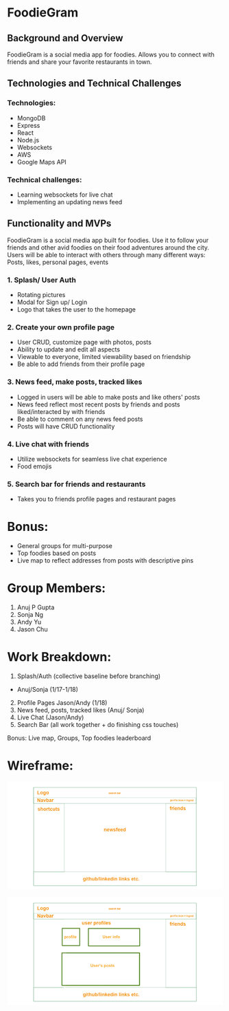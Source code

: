 # FoodieGram

## Background and Overview
FoodieGram is a social media app for foodies. Allows you to connect with friends and share your favorite restaurants in town. 

## Technologies and Technical Challenges

 ### Technologies:
+ MongoDB
+ Express
+ React
+ Node.js
+ Websockets
+ AWS
+ Google Maps API


### Technical challenges:
+ Learning websockets for live chat
+ Implementing an updating news feed 

## Functionality and MVPs

FoodieGram is a social media app built for foodies. Use it to follow your friends and other avid foodies on their food adventures around the city. Users will be able to interact with others through many different ways: Posts, likes, personal pages, events
### 1. Splash/ User Auth
+ Rotating pictures
+ Modal for Sign up/ Login
+ Logo that takes the user to the homepage
### 2. Create your own profile page
+ User CRUD, customize page with photos, posts 
+ Ability to update and edit all aspects
+ Viewable to everyone, limited viewability based on friendship
+ Be able to add friends from their profile page
### 3. News feed, make posts, tracked likes
+ Logged in users will be able to make posts and like others' posts
+ News feed reflect most recent posts by friends and posts liked/interacted by with friends
+ Be able to comment on any news feed posts
+ Posts will have CRUD functionality
### 4. Live chat with friends
+ Utilize websockets for seamless live chat experience
+ Food emojis
### 5. Search bar for friends and restaurants
+ Takes you to friends profile pages and restaurant pages


# Bonus: 
+ General groups for multi-purpose
+ Top foodies based on posts
+ Live map to reflect addresses from posts with descriptive pins

# Group Members:
1. Anuj P Gupta
2. Sonja Ng
3. Andy Yu
4. Jason Chu


# Work Breakdown:
1. Splash/Auth (collective baseline before branching)
- Anuj/Sonja (1/17-1/18)
2. Profile Pages 
Jason/Andy (1/18)
3. News feed, posts, tracked likes (Anuj/ Sonja)
6. Live Chat (Jason/Andy)
7. Search Bar (all work together + do finishing css touches)

Bonus:
Live map, Groups, Top foodies leaderboard

# Wireframe:
![Index page](./wireframe/user_index.png)

![Profile page](./wireframe/user_profile.png)
